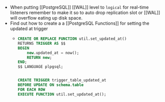 - When putting [[PostgreSQL]] [[WAL]] level to `logical` for real-time listeners remember to make it so to auto drop replication slot or [[WAL]] will overflow eating up disk space.
- Find out how to create a a [[PostgreSQL Functions]] for setting the updated at trigger
	- ```sql
	  CREATE OR REPLACE FUNCTION util.set_updated_at()
	  RETURNS TRIGGER AS $$
	  BEGIN
	      new.updated_at = now();
	      RETURN new;
	  END;
	  $$ LANGUAGE plpgsql;
	  
	  
	  CREATE TRIGGER trigger_table_updated_at
	  BEFORE UPDATE ON schema.table
	  FOR EACH ROW
	  EXECUTE FUNCTION util.set_updated_at();
	  ```